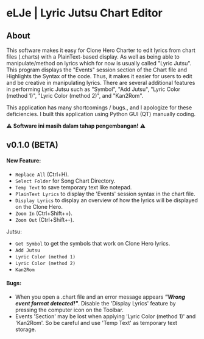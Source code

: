 # eLJe | Lyric Jutsu Chart Editor


## About
This software makes it easy for Clone Hero Charter to edit lyrics from chart files (.charts) with a PlainText-based display. As well as being able to manipulate/method on lyrics which for now is usually called "Lyric Jutsu". This program displays the "Events" session section of the Chart file and Highlights the Syntax of the code. Thus, it makes it easier for users to edit and be creative in manipulating lyrics. There are several additional features in performing Lyric Jutsu such as "Symbol", "Add Jutsu", "Lyric Color (method 1)", "Lyric Color (method 2)", and "Kan2Rom".

This application has many shortcomings / bugs., and I apologize for these deficiencies. I built this application using Python GUI (QT) manually coding. 


⚠️ **Software ini masih dalam tahap pengembangan!** ⚠️


## v0.1.0 (BETA)

#### New Feature:
- `Replace All` (Ctrl+H).
- `Select Folder` for Song Chart Directory.
- `Temp Text` to save temporary text like notepad.
- `PlainText Lyrics` to display the 'Events' session syntax in the chart file.
- `Display Lyrics` to display an overview of how the lyrics will be displayed on the Clone Hero.
- `Zoom In` (Ctrl+Shift++).
- `Zoom Out` (Ctrl+Shift+-).

Jutsu:
- `Get Symbol` to get the symbols that work on Clone Hero lyrics.
- `Add Jutsu`
- `Lyric Color (method 1)`
- `Lyric Color (method 2)`
- `Kan2Rom`

#### Bugs:
- When you open a .chart file and an error message appears **_"Wrong event format detected!"_**. Disable the 'Display Lyrics' feature by pressing the computer icon on the Toolbar.
- Events 'Section' may be lost when applying 'Lyric Color (method 1)' and 'Kan2Rom'. So be careful and use 'Temp Text' as temporary text storage.
